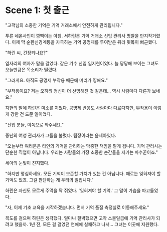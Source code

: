 # Scene 1: 첫 출근​

"고객님의 소중한 기억은 기억 거래소에서 안전하게 관리됩니다."

푸른 네온사인이 깜빡이는 아침. 서하린은 기억 거래소 신입 관리사 명찰을 만지작거렸다. 이제 막 순환신경계통을 자극하는 기억 공명제를 투여받은 뒤라 뒷목이 뻐근했다.

"하린 씨, 긴장되나요?"

옆자리의 여자가 말을 걸었다. 같은 기수 신입 임지현이었다. 늘 당당해 보이는 그녀도 오늘만큼은 목소리가 떨렸다.

"그러게요. 아직도 공명제 부작용 때문에 머리가 띵해요."

"부작용이요? 저는 오히려 정신이 더 선명해진 것 같은데... 역시 사람마다 다른가 보네요."

지현의 말에 하린은 미소를 지었다. 공명제 반응도 사람마다 다르다지만, 부작용이 이렇게 강한 건 드문 일이었다.

"신입 분들, 이쪽으로 와주세요."

중년의 여성 관리사가 그들을 불렀다. 팀장이라는 윤세아였다.

"오늘부터 여러분은 타인의 기억을 관리하는 막중한 책임을 맡게 됩니다. 기억 관리사는 단순한 직업이 아닙니다. 우리는 사람들의 가장 소중한 순간들을 지키는 파수꾼이죠."

세아의 눈빛이 진지했다.

"하지만 명심하세요. 모든 기억이 보존할 가치가 있는 건 아닙니다. 때로는 잊혀져야 할 기억도 있죠. 그걸 판단하는 게 우리의 일입니다."

하린은 자신도 모르게 주먹을 꽉 쥐었다. '잊혀져야 할 기억.' 그 말이 가슴을 파고들었다.

"자, 이제 기초 교육을 시작하겠습니다. 먼저 기억 품질 측정실로 이동해주세요."

복도를 걸으며 하린은 생각했다. 얼마나 절박했으면 고작 스물일곱에 기억 관리사가 되려고 했을까. 1년 전, 모든 걸 걸었던 연애에 실패하고 나서... 그녀는 이곳에 지원했다.
